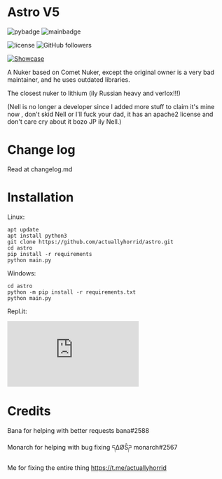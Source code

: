 # Astro V5
![pybadge](https://img.shields.io/badge/made%20in-python-blue)
![mainbadge](https://img.shields.io/badge/maintained-true-green)

![license](https://img.shields.io/badge/license-Apache-blue)
![GitHub followers](https://img.shields.io/github/followers/actuallyhorrid?style=social)

[![Showcase](https://img.shields.io/badge/Video-Showcase-red)](https://youtu.be/gLfO-w7mAq4)

A Nuker based on Comet Nuker, except the original owner is a very bad maintainer, and he uses outdated libraries.

The closest nuker to lithium (ily Russian heavy and verlox!!!)

(Nell is no longer a developer since I added more stuff to claim it's mine now , don't skid Nell or I'll fuck your dad, it has an apache2 license and don't care cry about it bozo JP ily Nell.)
# Change log
Read at changelog.md

# Installation
Linux:
```
apt update
apt install python3
git clone https://github.com/actuallyhorrid/astro.git
cd astro
pip install -r requirements
python main.py
```
Windows:
```
cd astro
python -m pip install -r requirements.txt
python main.py
```
Repl.it:

[![Run on Repl.it](https://repl.it/badge/github/plibither8/2048.cpp)](https://repl.it/github/actuallyhorrid/astro)
# Credits
Bana for helping with better requests
bana#2588

Monarch for helping with bug fixing
དΔØŜཌ monarch#2567

Me for fixing the entire thing
https://t.me/actuallyhorrid
